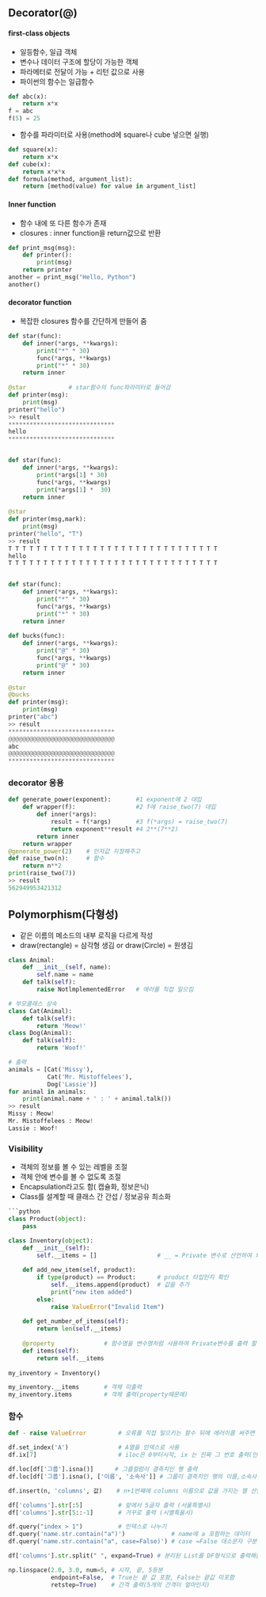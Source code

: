 ## Decorator(@)
#### first-class objects
- 일등함수, 일급 객체
- 변수나 데이터 구조에 할당이 가능한 객체
- 파라메터로 전달이 가능 + 리턴 값으로 사용
- 파이썬의 함수는 일급함수
```python
def abc(x):
    return x*x
f = abc
f(5) = 25
```
- 함수를 파라미터로 사용(method에 square나 cube 넣으면 실행)
```python
def square(x):
    return x*x
def cube(x):
    return x*x*x
def formula(method, argument_list):
    return [method(value) for value in argument_list]
``` 
#### Inner function
- 함수 내에 또 다른 함수가 존재
- closures : inner function을 return값으로 반환
```python
def print_msg(msg):
    def printer():
        print(msg)
    return printer
another = print_msg("Hello, Python")
another()
```
#### decorator function
- 복잡한 closures 함수를 간단하게 만들어 줌
```python
def star(func):
    def inner(*args, **kwargs):
        print("*" * 30)
        func(*args, **kwargs) 
        print("*" * 30)
    return inner
    
@star            # star함수의 func파라미터로 들어감
def printer(msg):
    print(msg)
printer("hello")
>> result
******************************
hello
******************************


def star(func):
    def inner(*args, **kwargs):
        print(*args[1] * 30)
        func(*args, **kwargs) 
        print(*args[1] *  30)
    return inner
    
@star
def printer(msg,mark):
    print(msg)
printer("hello", "T")
>> result
T T T T T T T T T T T T T T T T T T T T T T T T T T T T T T
hello
T T T T T T T T T T T T T T T T T T T T T T T T T T T T T T


def star(func):
    def inner(*args, **kwargs):
        print("*" * 30)
        func(*args, **kwargs) 
        print("*" * 30)
    return inner
    
def bucks(func):
    def inner(*args, **kwargs):
        print("@" * 30)
        func(*args, **kwargs) 
        print("@" * 30)
    return inner  
    
@star
@bucks
def printer(msg):
    print(msg)
printer("abc")
>> result
******************************
@@@@@@@@@@@@@@@@@@@@@@@@@@@@@@
abc
@@@@@@@@@@@@@@@@@@@@@@@@@@@@@@
******************************
```
### decorator 응용
```python
def generate_power(exponent):       #1 exponent에 2 대입
    def wrapper(f):                 #2 f에 raise_two(7) 대입
        def inner(*args):      
            result = f(*args)       #3 f(*args) = raise_two(7)
            return exponent**result #4 2**(7**2) 
        return inner
    return wrapper
@generate_power(2)    # 인자값 지정해주고
def raise_two(n):     # 함수
    return n**2
print(raise_two(7)) 
>> result
562949953421312
```
## Polymorphism(다형성)
- 같은 이름의 메소드의 내부 로직을 다르게 작성
- draw(rectangle) = 삼각형 생김 or draw(Circle) = 원생김
```python
class Animal:
    def __init__(self, name):
        self.name = name
    def talk(self):
        raise NotlmplementedError   # 에러를 직접 일으킴
```
```python
# 부모클래스 상속
class Cat(Animal):
    def talk(self):
        return 'Meow!'
class Dog(Animal):
    def talk(self):
        return 'Woof!'
```
```python
# 출력
animals = [Cat('Missy'), 
           Cat('Mr. Mistoffelees'),
           Dog('Lassie')]
for animal in animals:
    print(animal.name + ' : ' + animal.talk())
>> result
Missy : Meow!
Mr. Mistoffelees : Meow!
Lassie : Woof!
```
### Visibility
- 객체의 정보를 볼 수 있는 레벨을 조절
- 객체 안에 변수를 볼 수 없도록 조절
- Encapsulation라고도 함( 캡슐화, 정보은닉)
- Class를 설계할 때 클래스 간 간섭 / 정보공유 최소화
```python
```python
class Product(object):
    pass
```
```python
class Inventory(object):
    def __init__(self):
        self.__items = []                 # __ = Private 변수로 선언하여 외부(타객체) 접근하지 못하게 함
        
    def add_new_item(self, product):
        if type(product) == Product:      # product 타입인지 확인
            self.__items.append(product)  # 값을 추가
            print("new item added")
        else:
            raise ValueError("Invalid Item")
            
    def get_number_of_items(self):
        return len(self.__items)
        
    @property              # 함수명을 변수명처럼 사용하여 Private변수를 출력 할 수 있게함
    def items(self):
        return self.__items
        
my_inventory = Inventory()

my_inventory.__items       # 객체 미출력
my_inventory.items         # 객체 출력(property때문에)
```
### 함수
```python
def - raise ValueError         # 오류를 직접 일으키는 함수 뒤에 에러이름 써주면 됨

df.set_index('A')              # A열을 인덱스로 사용
df.ix[7]                       # iloc은 0부터시작, ix 는 진짜 그 번호 출력(인덱스에 문자가 포함되면 iloc과 같아짐)

df.loc[df['그룹'].isna()]      # 그룹컬럼이 결측치인 행 출력
df.loc[df['그룹'].isna(), ['이름', '소속사']] # 그룹이 결측치인 행의 이름,소속사 컬럼 출력

df.insert(n, 'columns', 값)    # n+1번째에 columns 이름으로 값을 가지는 열 산입

df['columns'].str[:5]          # 앞에서 5글자 출력 (서울특별시)
df['columns'].str[5::-1]       # 거꾸로 출력 (시별특울서)

df.query("index > 1")          # 인덱스로 나누기
df.query('name.str.contain("a")')             # name에 a 포함하는 데이터
df.query('name.str.contain("a", case=False)') # case =False 대소문자 구분안함

df['columns'].str.split(" ", expand=True) # 분리된 List를 DF형식으로 출력해줌

np.linspace(2.0, 3.0, num=5, # 시작, 끝, 5등분
            endpoint=False,  # True는 끝 값 포함, False는 끝값 미포함
            retstep=True)    # 간격 출력(5개의 간격이 얼마인지)
```
